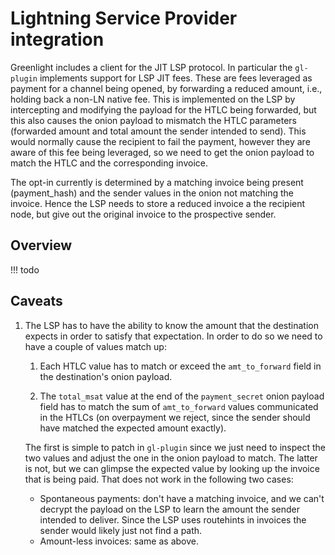 # Lightning Service Provider integration

Greenlight includes a client for the JIT LSP protocol. In particular
the `gl-plugin` implements support for LSP JIT fees.  These are fees
leveraged as payment for a channel being opened, by forwarding a
reduced amount, i.e., holding back a non-LN native fee. This is
implemented on the LSP by intercepting and modifying the payload for
the HTLC being forwarded, but this also causes the onion payload to
mismatch the HTLC parameters (forwarded amount and total amount the
sender intended to send). This would normally cause the recipient to
fail the payment, however they are aware of this fee being leveraged,
so we need to get the onion payload to match the HTLC and the
corresponding invoice.

The opt-in currently is determined by a matching invoice being
present (payment_hash) and the sender values in the onion not matching
the invoice. Hence the LSP needs to store a reduced invoice a the
recipient node, but give out the original invoice to the prospective
sender.

## Overview
!!! todo 

## Caveats

 1. The LSP has to have the ability to know the amount that the
   destination expects in order to satisfy that expectation. In order
   to do so we need to have a couple of values match up:
   
     1. Each HTLC value has to match or exceed the `amt_to_forward`
        field in the destination's onion payload.
	  
     2. The `total_msat` value at the end of the `payment_secret` onion
        payload field has to match the sum of `amt_to_forward` values
        communicated in the HTLCs (on overpayment we reject, since the
        sender should have matched the expected amount exactly).
	  
    The first is simple to patch in `gl-plugin` since we just need to
    inspect the two values and adjust the one in the onion payload to
    match. The latter is not, but we can glimpse the expected value by
    looking up the invoice that is being paid. That does not work in
    the following two cases:
	
	  - Spontaneous payments: don't have a matching invoice, and we
        can't decrypt the payload on the LSP to learn the amount the
        sender intended to deliver. Since the LSP uses routehints in
        invoices the sender would likely just not find a path.
	  - Amount-less invoices: same as above.
